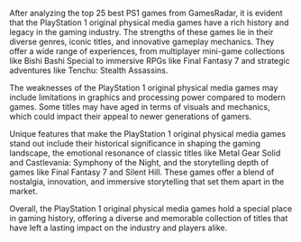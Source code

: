 After analyzing the top 25 best PS1 games from GamesRadar, it is evident that the PlayStation 1 original physical media games have a rich history and legacy in the gaming industry. The strengths of these games lie in their diverse genres, iconic titles, and innovative gameplay mechanics. They offer a wide range of experiences, from multiplayer mini-game collections like Bishi Bashi Special to immersive RPGs like Final Fantasy 7 and strategic adventures like Tenchu: Stealth Assassins.

The weaknesses of the PlayStation 1 original physical media games may include limitations in graphics and processing power compared to modern games. Some titles may have aged in terms of visuals and mechanics, which could impact their appeal to newer generations of gamers.

Unique features that make the PlayStation 1 original physical media games stand out include their historical significance in shaping the gaming landscape, the emotional resonance of classic titles like Metal Gear Solid and Castlevania: Symphony of the Night, and the storytelling depth of games like Final Fantasy 7 and Silent Hill. These games offer a blend of nostalgia, innovation, and immersive storytelling that set them apart in the market.

Overall, the PlayStation 1 original physical media games hold a special place in gaming history, offering a diverse and memorable collection of titles that have left a lasting impact on the industry and players alike.